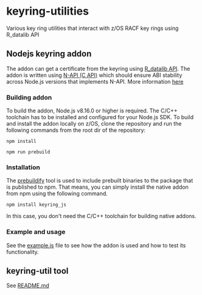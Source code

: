 # keyring-utilities
Various key ring utilities that interact with z/OS RACF key rings using R_datalib API

## Nodejs keyring addon
The addon can get a certificate from the keyring using [R_datalib API](https://www.ibm.com/support/knowledgecenter/SSLTBW_2.4.0/com.ibm.zos.v2r4.ichd100/datalib.htm). The addon is written using [N-API (C API)](https://nodejs.org/dist/latest-v12.x/docs/api/n-api.html#n_api_n_api) which should ensure ABI stability across Node.js versions that implements N-API. More information [here](https://medium.com/the-node-js-collection/n-api-next-generation-apis-for-node-js-native-addons-available-across-all-lts-release-lines-4f35b781f00e)

### Building addon
To build the addon, Node.js v8.16.0 or higher is required. The C/C++ toolchain has to be installed and configured for your Node.js SDK. To build and install the addon locally on z/OS, clone the repository and run the following commands from the root dir of the repository:

```npm install```  

```npm run prebuild``` 

### Installation
The [prebuildify](https://nodejs.org/api/n-api.html#n_api_prebuildify) tool is used to include prebuilt binaries to the package that is published to npm. That means, you can simply install the native addon from npm using the following command.

```npm install keyring_js``` 

In this case, you don't need the C/C++ toolchain for building native addons.

### Example and usage
See the [example.js](./example.js) file to see how the addon is used and how to test its functionality.

## keyring-util tool
See [README.md](./keyring-util/README.md)
